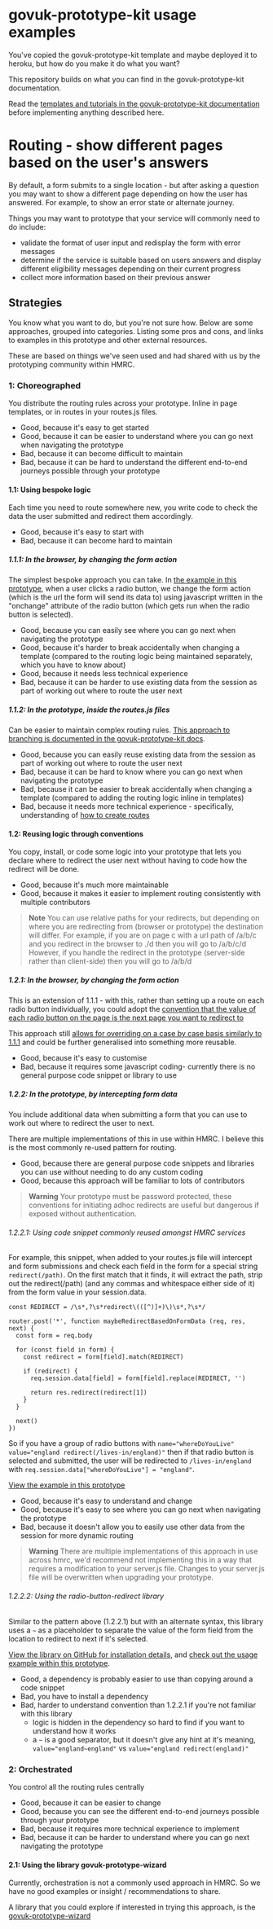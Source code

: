 # govuk-prototype-kit usage examples

You've copied the govuk-prototype-kit template and maybe deployed it to heroku, but how do you make it do what you want?

This repository builds on what you can find in the govuk-prototype-kit documentation.

Read the [templates and tutorials in the govuk-prototype-kit documentation](https://govuk-prototype-kit.herokuapp.com/docs/tutorials-and-examples) before implementing anything described here.

# Routing - show different pages based on the user's answers

By default, a form submits to a single location - but after asking a question you may want to show a different page depending on how the user has answered. For example, to show an error state or alternate journey.

Things you may want to prototype that your service will commonly need to do include:
* validate the format of user input and redisplay the form with error messages
* determine if the service is suitable based on users answers and display different eligibility messages depending on their current progress
* collect more information based on their previous answer

## Strategies

You know what you want to do, but you're not sure how. Below are some approaches, grouped into categories. Listing some pros and cons, and links to examples in this prototype and other external resources.

These are based on things we've seen used and had shared with us by the prototyping community within HMRC.

### 1: Choreographed

You distribute the routing rules across your prototype. Inline in page templates, or in routes in your routes.js files.

* Good, because it's easy to get started
* Good, because it can be easier to understand where you can go next when navigating the prototype
* Bad, because it can become difficult to maintain
* Bad, because it can be hard to understand the different end-to-end journeys possible through your prototype

#### 1.1: Using bespoke logic

Each time you need to route somewhere new, you write code to check the data the user submitted and redirect them accordingly.

* Good, because it's easy to start with
* Bad, because it can become hard to maintain

##### 1.1.1: In the browser, by changing the form action

The simplest bespoke approach you can take. In [the example in this prototype](/app/views/prototype-routing-strategies/choreographed/clientside-by-changing-form-action), when a user clicks a radio button, we change the form action (which is the url the form will send its data to) using javascript written in the "onchange" attribute of the radio button (which gets run when the radio button is selected).

* Good, because you can easily see where you can go next when navigating the prototype
* Good, because it's harder to break accidentally when changing a template (compared to the routing logic being maintained separately, which you have to know about)
* Good, because it needs less technical experience
* Bad, because it can be harder to use existing data from the session as part of working out where to route the user next

##### 1.1.2: In the prototype, inside the routes.js files

Can be easier to maintain complex routing rules. [This approach to branching is documented in the govuk-prototype-kit docs](https://govuk-prototype-kit.herokuapp.com/docs/make-first-prototype/branching).

* Good, because you can easily reuse existing data from the session as part of working out where to route the user next
* Bad, because it can be hard to know where you can go next when navigating the prototype
* Bad, because it can be easier to break accidentally when changing a template (compared to adding the routing logic inline in templates)
* Bad, because it needs more technical experience - specifically, understanding of [how to create routes](https://govuk-prototype-kit.herokuapp.com/docs/creating-routes)

#### 1.2: Reusing logic through conventions

You copy, install, or code some logic into your prototype that lets you declare where to redirect the user next without having to code how the redirect will be done.

* Good, because it's much more maintainable
* Good, because it makes it easier to implement routing consistently with multiple contributors

> **Note**
> You can use relative paths for your redirects, but depending on where you are redirecting from (browser or prototype) the destination will differ.
> For example, if you are on page c with a url path of /a/b/c and you redirect in the browser to ./d then you will go to /a/b/c/d
> However, if you handle the redirect in the prototype (server-side rather than client-side) then you will go to /a/b/d

##### 1.2.1: In the browser, by changing the form action

This is an extension of 1.1.1 - with this, rather than setting up a route on each radio button individually, you could adopt the [convention that the value of each radio button on the page is the next page you want to redirect to](/app/views/prototype-routing-strategies/choreographed/controlled-by-form-data-conventions/clientside-by-changing-form-action/index.html#L54-L60)

This approach still [allows for overriding on a case by case basis similarly to 1.1.1](/app/views/prototype-routing-strategies/choreographed/controlled-by-form-data-conventions/clientside-by-changing-form-action/index.html#L40-L42) and could be further generalised into something more reusable.

* Good, because it's easy to customise
* Bad, because it requires some javascript coding- currently there is no general purpose code snippet or library to use

##### 1.2.2: In the prototype, by intercepting form data

You include additional data when submitting a form that you can use to work out where to redirect the user to next.

There are multiple implementations of this in use within HMRC. I believe this is the most commonly re-used pattern for routing.

* Good, because there are general purpose code snippets and libraries you can use without needing to do any custom coding
* Good, because this approach will be familiar to lots of contributors

> **Warning**
> Your prototype must be password protected, these conventions for initiating adhoc redirects are useful but dangerous if exposed without authentication.

###### 1.2.2.1: Using code snippet commonly reused amongst HMRC services

For example, this snippet, when added to your routes.js file will intercept and form submissions and check each field in the form for a special string `redirect(/path)`. On the first match that it finds, it will extract the path, strip out the redirect(/path) (and any commas and whitespace either side of it) from the form value in your session.data.
```
const REDIRECT = /\s*,?\s*redirect\(([^)]+)\)\s*,?\s*/

router.post('*', function maybeRedirectBasedOnFormData (req, res, next) {
  const form = req.body

  for (const field in form) {
    const redirect = form[field].match(REDIRECT)

    if (redirect) {
      req.session.data[field] = form[field].replace(REDIRECT, '')

      return res.redirect(redirect[1])
    }
  }

  next()
})
```
So if you have a group of radio buttons with `name="whereDoYouLive" value="england redirect(/lives-in/england)"` then if that radio button is selected and submitted, the user will be redirected to `/lives-in/england` with `req.session.data["whereDoYouLive"] = "england"`.

[View the example in this prototype](/app/views/prototype-routing-strategies/choreographed/controlled-by-form-data-conventions/serverside-redirect-by-intercepting-requests)

* Good, because it's easy to understand and change
* Good, because it's easy to see where you can go next when navigating the prototype
* Bad, because it doesn't allow you to easily use other data from the session for more dynamic routing

> **Warning**
> There are multiple implementations of this approach in use across hmrc, we'd recommend not implementing this in a way that requires a modification to your server.js file.
> Changes to your server.js file will be overwritten when upgrading your prototype.

###### 1.2.2.2: Using the radio-button-redirect library

Similar to the pattern above (1.2.2.1) but with an alternate syntax, this library uses a `~` as a placeholder to separate the value of the form field from the location to redirect to next if it's selected.

[View the library on GitHub for installation details](https://github.com/abbott567/radio-button-redirect/), and [check out the usage example within this prototype](/app/views/prototype-routing-strategies/choreographed/controlled-by-form-data-conventions/serverside-redirect-using-radio-button-redirect-library).

* Good, a dependency is probably easier to use than copying around a code snippet
* Bad, you have to install a dependency
* Bad, harder to understand convention than 1.2.2.1 if you're not familiar with this library
  * logic is hidden in the dependency so hard to find if you want to understand how it works
  * a `~` is a good separator, but it doesn't give any hint at it's meaning, `value="england~england"` vs `value="england redirect(england)"`

### 2: Orchestrated

You control all the routing rules centrally

* Good, because it can be easier to change
* Good, because you can see the different end-to-end journeys possible through your prototype
* Bad, because it requires more technical experience to implement
* Bad, because it can be harder to understand where you can go next navigating the prototype

#### 2.1: Using the library govuk-prototype-wizard

Currently, orchestration is not a commonly used approach in HMRC. So we have no good examples or insight / recommendations to share.

A library that you could explore if interested in trying this approach, is the [govuk-prototype-wizard](https://github.com/x-govuk/govuk-prototype-wizard)